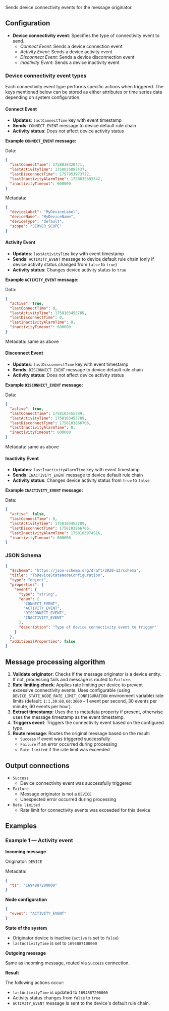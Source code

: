 Sends device connectivity events for the message originator.

## Configuration

- **Device connectivity event**: Specifies the type of connectivity event to send.
    - *Connect Event*: Sends a device connection event
    - *Activity Event*: Sends a device activity event
    - *Disconnect Event*: Sends a device disconnection event
    - *Inactivity Event*: Sends a device inactivity event

### Device connectivity event types

Each connectivity event type performs specific actions when triggered. The keys mentioned below can be stored as either attributes or time series data depending on system
configuration.

#### Connect Event

- **Updates**: `lastConnectTime` key with event timestamp
- **Sends**: `CONNECT_EVENT` message to device default rule chain
- **Activity status**: Does not affect device activity status

**Example `CONNECT_EVENT` message:**

Data:

```json
{
  "lastConnectTime": 1758038320471,
  "lastActivityTime": 1758035087437,
  "lastDisconnectTime": 1757953973722,
  "lastInactivityAlarmTime": 1758035693342,
  "inactivityTimeout": 600000
}
```

Metadata:

```json
{
  "deviceLabel": "MyDeviceLabel",
  "deviceName": "MyDeviceName",
  "deviceType": "default",
  "scope": "SERVER_SCOPE"
}
```

#### Activity Event

- **Updates**: `lastActivityTime` key with event timestamp
- **Sends**: `ACTIVITY_EVENT` message to device default rule chain (only if device activity status changed from `false` to `true`)
- **Activity status**: Changes device activity status to `true`

**Example `ACTIVITY_EVENT` message:**

Data:

```json
{
  "active": true,
  "lastConnectTime": 0,
  "lastActivityTime": 1758103455789,
  "lastDisconnectTime": 0,
  "lastInactivityAlarmTime": 0,
  "inactivityTimeout": 600000
}
```

Metadata: same as above

#### Disconnect Event

- **Updates**: `lastDisconnectTime` key with event timestamp
- **Sends**: `DISCONNECT_EVENT` message to device default rule chain
- **Activity status**: Does not affect device activity status

**Example `DISCONNECT_EVENT` message:**

Data:

```json
{
  "active": true,
  "lastConnectTime": 1758103455789,
  "lastActivityTime": 1758103455789,
  "lastDisconnectTime": 1758103866706,
  "lastInactivityAlarmTime": 0,
  "inactivityTimeout": 600000
}
```

Metadata: same as above

#### Inactivity Event

- **Updates**: `lastInactivityAlarmTime` key with event timestamp
- **Sends**: `INACTIVITY_EVENT` message to device default rule chain
- **Activity status**: Changes device activity status from `true` to `false`

**Example `INACTIVITY_EVENT` message:**

Data:

```json
{
  "active": false,
  "lastConnectTime": 0,
  "lastActivityTime": 1758103455789,
  "lastDisconnectTime": 1758103866706,
  "lastInactivityAlarmTime": 1758103974516,
  "inactivityTimeout": 600000
}
```

### JSON Schema

```json
{
  "$schema": "https://json-schema.org/draft/2020-12/schema",
  "title": "TbDeviceStateNodeConfiguration",
  "type": "object",
  "properties": {
    "event": {
      "type": "string",
      "enum": [
        "CONNECT_EVENT",
        "ACTIVITY_EVENT",
        "DISCONNECT_EVENT",
        "INACTIVITY_EVENT"
      ],
      "description": "Type of device connectivity event to trigger"
    }
  },
  "additionalProperties": false
}
```

## Message processing algorithm

1. **Validate originator**: Checks if the message originator is a device entity. If not, processing fails and message is routed to `Failure`.
2. **Rate limiting check**: Applies rate limiting per device to prevent excessive connectivity events. Uses configurable (using `DEVICE_STATE_NODE_RATE_LIMIT_CONFIGURATION`
   environment variable) rate limits (default: `1:1,30:60,60:3600` - 1 event per second, 30 events per minute, 60 events per hour).
3. **Extract timestamp**: Uses the `ts` metadata property if present, otherwise uses the message timestamp as the event timestamp.
4. **Triggers event**: Triggers the connectivity event based on the configured type.
5. **Route message**: Routes the original message based on the result:
    - `Success` if event was triggered successfully
    - `Failure` if an error occurred during processing
    - `Rate limited` if the rate limit was exceeded

## Output connections

- `Success`
    - Device connectivity event was successfully triggered
- `Failure`
    - Message originator is not a `DEVICE`
    - Unexpected error occurred during processing
- `Rate limited`
    - Rate limit for connectivity events was exceeded for this device

## Examples

### Example 1 — Activity event

**Incoming message**

Originator: `DEVICE`

Metadata:

```json
{
  "ts": "1694887200000"
}
```

**Node configuration**

```json
{
  "event": "ACTIVITY_EVENT"
}
```

**State of the system**

- Originator device is inactive (`active` is set to `false`)
- `lastActivityTime` is set to `1694887100000`

**Outgoing message**

Same as incoming message, routed via `Success` connection.

**Result**

The following actions occur:

- `lastActivityTime` is updated to `1694887200000`
- Activity status changes from `false` to `true`
- `ACTIVITY_EVENT` message is sent to the device's default rule chain.
